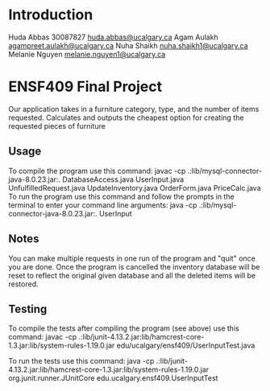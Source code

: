 # Introduction
Huda Abbas 30087827 huda.abbas@ucalgary.ca
Agam Aulakh agampreet.aulakh@ucalgary.ca
Nuha Shaikh nuha.shaikh1@ucalgary.ca
Melanie Nguyen melanie.nguyen1@ucalgary.ca

# ENSF409 Final Project
Our application takes in a furniture category, type, and the number of items requested. Calculates and outputs the cheapest option for creating the requested pieces of furniture

## Usage
To compile the program use this command:
    javac -cp .:lib/mysql-connector-java-8.0.23.jar:. DatabaseAccess.java UserInput.java UnfulfilledRequest.java UpdateInventory.java OrderForm.java PriceCalc.java
To run the program use this command and follow the prompts in the terminal to enter your command line arguments:
    java -cp .:lib/mysql-connector-java-8.0.23.jar:. UserInput

## Notes
You can make multiple requests in one run of the program and "quit" once you are done. Once the program is cancelled the inventory database will be reset to reflect the original given database and all the deleted items will be restored.

## Testing
To compile the tests after compiling the program (see above) use this command:
    javac -cp .:lib/junit-4.13.2.jar:lib/hamcrest-core-1.3.jar:lib/system-rules-1.19.0.jar edu/ucalgary/ensf409/UserInputTest.java

To run the tests use this command:
    java -cp .:lib/junit-4.13.2.jar:lib/hamcrest-core-1.3.jar:lib/system-rules-1.19.0.jar org.junit.runner.JUnitCore edu.ucalgary.ensf409.UserInputTest
